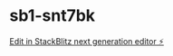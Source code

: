 # sb1-snt7bk

[Edit in StackBlitz next generation editor ⚡️](https://stackblitz.com/~/github.com/kentemman/sb1-snt7bk)